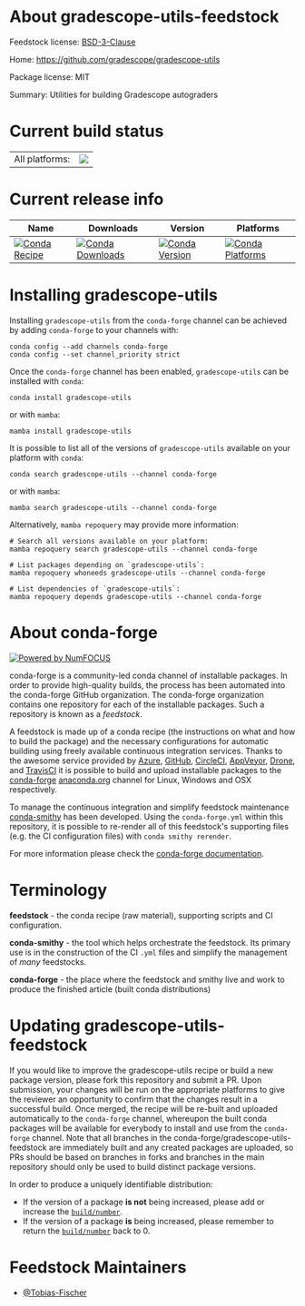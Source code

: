 About gradescope-utils-feedstock
================================

Feedstock license: [BSD-3-Clause](https://github.com/conda-forge/gradescope-utils-feedstock/blob/main/LICENSE.txt)

Home: https://github.com/gradescope/gradescope-utils

Package license: MIT

Summary: Utilities for building Gradescope autograders

Current build status
====================


<table><tr><td>All platforms:</td>
    <td>
      <a href="https://dev.azure.com/conda-forge/feedstock-builds/_build/latest?definitionId=19716&branchName=main">
        <img src="https://dev.azure.com/conda-forge/feedstock-builds/_apis/build/status/gradescope-utils-feedstock?branchName=main">
      </a>
    </td>
  </tr>
</table>

Current release info
====================

| Name | Downloads | Version | Platforms |
| --- | --- | --- | --- |
| [![Conda Recipe](https://img.shields.io/badge/recipe-gradescope--utils-green.svg)](https://anaconda.org/conda-forge/gradescope-utils) | [![Conda Downloads](https://img.shields.io/conda/dn/conda-forge/gradescope-utils.svg)](https://anaconda.org/conda-forge/gradescope-utils) | [![Conda Version](https://img.shields.io/conda/vn/conda-forge/gradescope-utils.svg)](https://anaconda.org/conda-forge/gradescope-utils) | [![Conda Platforms](https://img.shields.io/conda/pn/conda-forge/gradescope-utils.svg)](https://anaconda.org/conda-forge/gradescope-utils) |

Installing gradescope-utils
===========================

Installing `gradescope-utils` from the `conda-forge` channel can be achieved by adding `conda-forge` to your channels with:

```
conda config --add channels conda-forge
conda config --set channel_priority strict
```

Once the `conda-forge` channel has been enabled, `gradescope-utils` can be installed with `conda`:

```
conda install gradescope-utils
```

or with `mamba`:

```
mamba install gradescope-utils
```

It is possible to list all of the versions of `gradescope-utils` available on your platform with `conda`:

```
conda search gradescope-utils --channel conda-forge
```

or with `mamba`:

```
mamba search gradescope-utils --channel conda-forge
```

Alternatively, `mamba repoquery` may provide more information:

```
# Search all versions available on your platform:
mamba repoquery search gradescope-utils --channel conda-forge

# List packages depending on `gradescope-utils`:
mamba repoquery whoneeds gradescope-utils --channel conda-forge

# List dependencies of `gradescope-utils`:
mamba repoquery depends gradescope-utils --channel conda-forge
```


About conda-forge
=================

[![Powered by
NumFOCUS](https://img.shields.io/badge/powered%20by-NumFOCUS-orange.svg?style=flat&colorA=E1523D&colorB=007D8A)](https://numfocus.org)

conda-forge is a community-led conda channel of installable packages.
In order to provide high-quality builds, the process has been automated into the
conda-forge GitHub organization. The conda-forge organization contains one repository
for each of the installable packages. Such a repository is known as a *feedstock*.

A feedstock is made up of a conda recipe (the instructions on what and how to build
the package) and the necessary configurations for automatic building using freely
available continuous integration services. Thanks to the awesome service provided by
[Azure](https://azure.microsoft.com/en-us/services/devops/), [GitHub](https://github.com/),
[CircleCI](https://circleci.com/), [AppVeyor](https://www.appveyor.com/),
[Drone](https://cloud.drone.io/welcome), and [TravisCI](https://travis-ci.com/)
it is possible to build and upload installable packages to the
[conda-forge](https://anaconda.org/conda-forge) [anaconda.org](https://anaconda.org/)
channel for Linux, Windows and OSX respectively.

To manage the continuous integration and simplify feedstock maintenance
[conda-smithy](https://github.com/conda-forge/conda-smithy) has been developed.
Using the ``conda-forge.yml`` within this repository, it is possible to re-render all of
this feedstock's supporting files (e.g. the CI configuration files) with ``conda smithy rerender``.

For more information please check the [conda-forge documentation](https://conda-forge.org/docs/).

Terminology
===========

**feedstock** - the conda recipe (raw material), supporting scripts and CI configuration.

**conda-smithy** - the tool which helps orchestrate the feedstock.
                   Its primary use is in the construction of the CI ``.yml`` files
                   and simplify the management of *many* feedstocks.

**conda-forge** - the place where the feedstock and smithy live and work to
                  produce the finished article (built conda distributions)


Updating gradescope-utils-feedstock
===================================

If you would like to improve the gradescope-utils recipe or build a new
package version, please fork this repository and submit a PR. Upon submission,
your changes will be run on the appropriate platforms to give the reviewer an
opportunity to confirm that the changes result in a successful build. Once
merged, the recipe will be re-built and uploaded automatically to the
`conda-forge` channel, whereupon the built conda packages will be available for
everybody to install and use from the `conda-forge` channel.
Note that all branches in the conda-forge/gradescope-utils-feedstock are
immediately built and any created packages are uploaded, so PRs should be based
on branches in forks and branches in the main repository should only be used to
build distinct package versions.

In order to produce a uniquely identifiable distribution:
 * If the version of a package **is not** being increased, please add or increase
   the [``build/number``](https://docs.conda.io/projects/conda-build/en/latest/resources/define-metadata.html#build-number-and-string).
 * If the version of a package **is** being increased, please remember to return
   the [``build/number``](https://docs.conda.io/projects/conda-build/en/latest/resources/define-metadata.html#build-number-and-string)
   back to 0.

Feedstock Maintainers
=====================

* [@Tobias-Fischer](https://github.com/Tobias-Fischer/)

